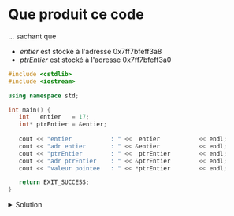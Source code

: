 # Que produit ce code

... sachant que
- *entier*    est stocké à l'adresse 0x7ff7bfeff3a8
- *ptrEntier* est stocké à l'adresse 0x7ff7bfeff3a0

~~~cpp
#include <cstdlib>
#include <iostream>

using namespace std;

int main() {
   int   entier   = 17;
   int* ptrEntier = &entier;
   
   cout << "entier           : " <<  entier           << endl;
   cout << "adr entier       : " << &entier           << endl;
   cout << "ptrEntier        : " <<  ptrEntier        << endl;
   cout << "adr ptrEntier    : " << &ptrEntier        << endl;
   cout << "valeur pointee   : " << *ptrEntier        << endl;

   return EXIT_SUCCESS;
}
~~~

<details>
<summary>Solution</summary>

~~~cpp
//      entier           : 17
//      adr entier       : 0x7ff7bfeff3a8
//      ptrEntier        : 0x7ff7bfeff3a8
//      adr ptrEntier    : 0x7ff7bfeff3a0
//      valeur pointee   : 17
~~~

</details>
